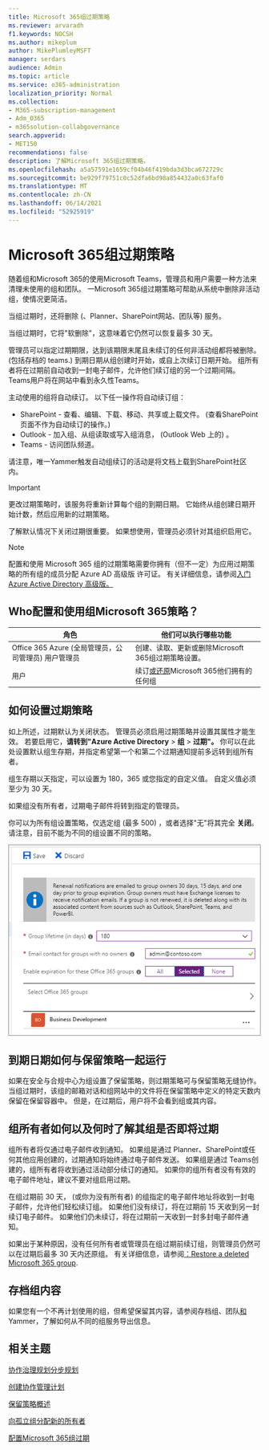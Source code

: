 ```yaml
---
title: Microsoft 365组过期策略
ms.reviewer: arvaradh
f1.keywords: NOCSH
ms.author: mikeplum
author: MikePlumleyMSFT
manager: serdars
audience: Admin
ms.topic: article
ms.service: o365-administration
localization_priority: Normal
ms.collection:
- M365-subscription-management
- Adm_O365
- m365solution-collabgovernance
search.appverid:
- MET150
recommendations: false
description: 了解Microsoft 365组过期策略。
ms.openlocfilehash: a5a57591e1659cf04b46f419bda3d3bca672729c
ms.sourcegitcommit: be929f79751c0c52dfa6bd98a854432a0c63faf0
ms.translationtype: MT
ms.contentlocale: zh-CN
ms.lasthandoff: 06/14/2021
ms.locfileid: "52925919"
---
```

# <a name="microsoft-365-group-expiration-policy"></a>Microsoft 365组过期策略

随着组和Microsoft 365的使用Microsoft Teams，管理员和用户需要一种方法来清理未使用的组和团队。 一Microsoft 365组过期策略可帮助从系统中删除非活动组，使情况更简洁。

当组过期时，还将删除 (、Planner、SharePoint网站、团队等) 服务。

当组过期时，它将"软删除"，这意味着它仍然可以恢复最多 30 天。

管理员可以指定过期期限，达到该期限末尾且未续订的任何非活动组都将被删除。  (包括存档的 teams.) 到期日期从组创建时开始，或自上次续订日期开始。 组所有者将在过期前自动收到一封电子邮件，允许他们续订组的另一个过期间隔。 Teams用户将在网站中看到永久性Teams。

主动使用的组将自动续订。 以下任一操作将自动续订组：
- SharePoint - 查看、编辑、下载、移动、共享或上载文件。  (查看SharePoint页面不作为自动续订的操作。) 
- Outlook - 加入组、从组读取或写入组消息， (Outlook Web 上的) 。
- Teams - 访问团队频道。

请注意，唯一Yammer触发自动组续订的活动是将文档上载到SharePoint社区内。

> [!IMPORTANT]
> 更改过期策略时，该服务将重新计算每个组的到期日期。 它始终从组创建日期开始计数，然后应用新的过期策略。

了解默认情况下关闭过期很重要。 如果想使用，管理员必须针对其组织启用它。

> [!NOTE]
> 配置和使用 Microsoft 365 组的过期策略需要你拥有（但不一定）为应用过期策略的所有组的成员分配 Azure AD 高级版 许可证。 有关详细信息，请参阅[入门Azure Active Directory 高级版。](/azure/active-directory/active-directory-get-started-premium)

## <a name="who-can-configure-and-use-the-microsoft-365-groups-expiration-policy"></a>Who配置和使用组Microsoft 365策略？

|角色|他们可以执行哪些功能|
|---------|---------|
|Office 365 Azure (全局管理员，公司管理员) 用户管理员|创建、读取、更新或删除Microsoft 365组过期策略设置。|
|用户|续订[或还原](/azure/active-directory/users-groups-roles/groups-restore-deleted)Microsoft 365他们拥有的任何组|

## <a name="how-to-set-the-expiration-policy"></a>如何设置过期策略

如上所述，过期默认为关闭状态。 管理员必须启用过期策略并设置其属性才能生效。 若要启用它，**请转到"Azure Active Directory**  >  **组**  >  **过期"。** 你可以在此处设置默认组生存期，并指定希望第一个和第二个过期通知提前多远转到组所有者。

组生存期以天指定，可以设置为 180，365 或您指定的自定义值。 自定义值必须至少为 30 天。

如果组没有所有者，过期电子邮件将转到指定的管理员。

你可以为所有组设置策略，仅选定组 (最多 500) ，或者选择"无"将其完全 **关闭**。 请注意，目前不能为不同的组设置不同的策略。

![Screenshot of Groups expiration settings in Azure Active Directory](../media/azure-groups-expiration-settings.png)

## <a name="how-expiry-works-with-the-retention-policy"></a>到期日期如何与保留策略一起运行

如果在安全与合规中心为组设置了保留策略，则过期策略可与保留策略无缝协作。 当组过期时，该组的邮箱对话和组网站中的文件将在保留策略中定义的特定天数内保留在保留容器中。 但是，在过期后，用户将不会看到组或其内容。

## <a name="how-and-when-a-group-owner-learns-if-their-groups-are-going-to-expire"></a>组所有者如何以及何时了解其组是否即将过期

组所有者将仅通过电子邮件收到通知。 如果组是通过 Planner、SharePoint或任何其他应用创建的，过期通知将始终通过电子邮件发送。 如果组是通过 Teams创建的，组所有者将收到通过活动部分续订的通知。 如果你的组所有者没有有效的电子邮件地址，建议不要对组启用过期。

在组过期前 30 天， (或你为没有所有者) 的组指定的电子邮件地址将收到一封电子邮件，允许他们轻松续订组。 如果他们没有续订，将在过期前 15 天收到另一封续订电子邮件。 如果他们仍未续订，将在过期前一天收到一封多封电子邮件通知。

如果出于某种原因，没有任何所有者或管理员在组过期前续订组，则管理员仍然可以在过期后最多 30 天内还原组。 有关详细信息，请参阅[：Restore a deleted Microsoft 365 group](https://support.office.com/article/restore-a-deleted-office-365-group-b7c66b59-657a-4e1a-8aa0-8163b1f4eb54).

## <a name="archiving-group-contents"></a>存档组内容

如果您有一个不再计划使用的组，但希望保留其内容，请参阅存档组、团队[和](end-life-cycle-groups-teams-sites-yammer.md)Yammer，了解如何从不同的组服务导出信息。

## <a name="related-topics"></a>相关主题

[协作治理规划分步规划](collaboration-governance-overview.md#collaboration-governance-planning-step-by-step)

[创建协作管理计划](collaboration-governance-first.md)

[保留策略概述](https://support.office.com/article/5e377752-700d-4870-9b6d-12bfc12d2423)

[向孤立组分配新的所有者](https://support.office.com/article/86bb3db6-8857-45d1-95c8-f6d540e45732)

[配置Microsoft 365组过期](/azure/active-directory/active-directory-groups-lifecycle-azure-portal)
